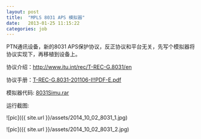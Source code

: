 ```yaml
---
layout: post
title:  "MPLS 8031 APS 模拟器"
date:   2013-01-25 11:15:22
categories: job
---
```


PTN通讯设备，新的8031 APS保护协议，反正协议和平台无关，先写个模拟器将协议实现下，再移植到设备上。

协议介绍：<a href="http://www.itu.int/rec/T-REC-G.8031/en">http://www.itu.int/rec/T-REC-G.8031/en</a>

协议手册：<a href="http://pan.baidu.com/s/1mg5eI5E">T-REC-G.8031-201106-I!!PDF-E.pdf</a>

模拟器代码: <a href="http://pan.baidu.com/s/1eQd6Em2">8031Simu.rar</a>

运行截图:

![pic]({{ site.url }}/assets/2014_10_02_8031_1.jpg)

![pic]({{ site.url }}/assets/2014_10_02_8031_2.jpg)